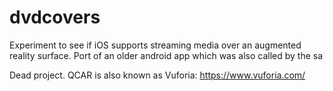# dvdcovers
Experiment to see if iOS supports streaming media over an augmented reality surface. Port of an older android app which was also called by the sa

Dead project. QCAR is also known as Vuforia: https://www.vuforia.com/
